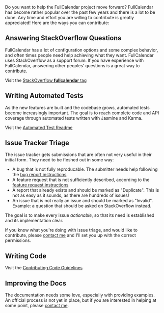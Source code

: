 Do you want to help the FullCalendar project move forward? FullCalendar has become rather popular over the past few years and there is a lot to be done. Any time and effort you are willing to contribute is greatly appreciated! Here are the ways you can contribute:


## Answering StackOverflow Questions

FullCalendar has a lot of configuration options and some complex behavior, and often times people need help achieving what they want. FullCalendar uses StackOverflow as a support forum. If you have experience with FullCalendar, answering other peoples' questions is a great way to contribute.

Visit the [StackOverflow **fullcalendar** tag](http://stackoverflow.com/questions/tagged/fullcalendar)


## Writing Automated Tests

As the new features are built and the codebase grows, automated tests become increasingly important. The goal is to reach complete code and API coverage through automated tests written with Jasmine and Karma.

Visit the [Automated Test Readme](https://github.com/arshaw/fullcalendar/wiki/Automated-Tests)


## Issue Tracker Triage

The issue tracker gets submissions that are often not very useful in their initial form. They need to be fleshed out in some way:

- A bug that is not fully reproducable. The submitter needs help following the [bug report instructions](Reporting-Bugs).
- A feature request that is not sufficiently described, according to the [feature request instructions](Requesting-Features)
- A report that already exists and should be marked as "Duplicate". This is not as easy as it sounds, as there are hundreds of issues!
- An issue that is not really an issue and should be marked as "Invalid". Example: a question that should be asked on StackOverflow instead.

The goal is to make every issue *actionable*, so that its need is established and its implementation clear.

If you know what you're doing with issue triage, and would like to contribute, please [contact me](../../contact/) and I'll set you up with the correct permissions.


## Writing Code

Visit the [Contributing Code Guidelines](https://github.com/arshaw/fullcalendar/wiki/Contributing-Code)


## Improving the Docs

The documentation needs some love, especially with providing examples. An official process is not yet in place, but if you are interested in helping at some point, please [contact me](../../contact/).